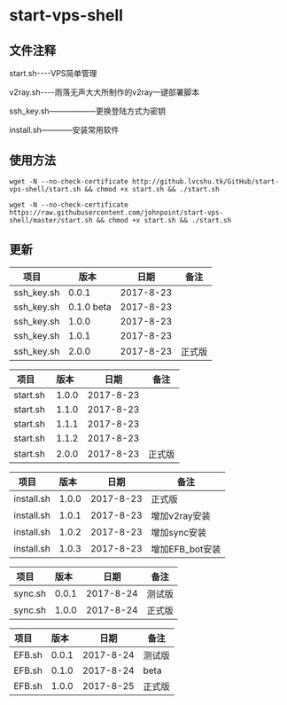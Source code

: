# start-vps-shell #

## 文件注释 ##

start.sh----VPS简单管理

v2ray.sh----雨落无声大大所制作的v2ray一键部署脚本

ssh_key.sh——————更换登陆方式为密钥

install.sh————安装常用软件

## 使用方法 ##

`wget -N --no-check-certificate http://github.lvcshu.tk/GitHub/start-vps-shell/start.sh && chmod +x start.sh && ./start.sh`

`wget -N --no-check-certificate https://raw.githubusercontent.com/johnpoint/start-vps-shell/master/start.sh && chmod +x start.sh && ./start.sh`

## 更新 ##
| 项目      | 版本    |  日期  |备注|
|--------|--------|--------|--------|
|ssh_key.sh|0.0.1|2017-8-23||
|ssh_key.sh |0.1.0 beta|2017-8-23||
|ssh_key.sh |1.0.0|2017-8-23||
|ssh_key.sh |1.0.1|2017-8-23||
|ssh_key.sh |2.0.0|2017-8-23|正式版|


| 项目      | 版本    |  日期  |备注|
|--------|--------|--------|--------|
| start.sh   |1.0.0|2017-8-23||
| start.sh   |1.1.0|2017-8-23||
| start.sh   |1.1.1|2017-8-23||
| start.sh   |1.1.2|2017-8-23||
| start.sh |2.0.0 |2017-8-23|正式版|


| 项目      | 版本    |  日期  |备注|
|--------|--------|--------|--------|
|install.sh |1.0.0|2017-8-23|正式版|
|install.sh |1.0.1|2017-8-23|增加v2ray安装|
|install.sh |1.0.2|2017-8-23|增加sync安装|
|install.sh |1.0.3|2017-8-23|增加EFB_bot安装|


| 项目      | 版本    |  日期  |备注|
|--------|--------|--------|--------|
|sync.sh |0.0.1|2017-8-24|测试版|
|sync.sh |1.0.0|2017-8-24|正式版|


| 项目      | 版本    |  日期  |备注|
|--------|--------|--------|--------|
|EFB.sh |0.0.1|2017-8-24|测试版|
|EFB.sh |0.1.0|2017-8-24|beta|
|EFB.sh |1.0.0|2017-8-25|正式版|
